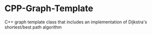 # CPP-Graph-Template
C++ graph template class that includes an implementation of Dijkstra's shortest/best path algorithm
